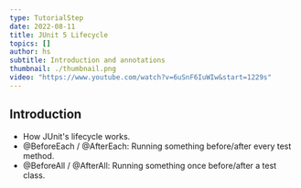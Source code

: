 ```yaml
---
type: TutorialStep
date: 2022-08-11
title: JUnit 5 Lifecycle
topics: []
author: hs
subtitle: Introduction and annotations
thumbnail: ./thumbnail.png
video: "https://www.youtube.com/watch?v=6uSnF6IuWIw&start=1229s"
---
```


## Introduction

- How JUnit's lifecycle works.
- @BeforeEach / @AfterEach: Running something before/after every test method.
- @BeforeAll / @AfterAll: Running something once before/after a test class.
